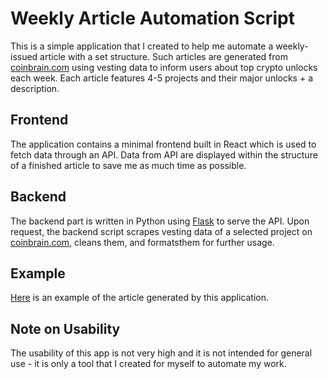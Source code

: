 # Weekly Article Automation Script

This is a simple application that I created to help me automate a weekly-issued article with a set structure. Such articles are generated from [coinbrain.com](https://coinbrain.com/) using vesting data to inform users about top crypto unlocks each week. Each article features 4-5 projects and their major unlocks + a description.

## Frontend

The application contains a minimal frontend built in React which is used to fetch data through an API. Data from API are displayed within the structure of a finished article to save me as much time as possible.

## Backend

The backend part is written in Python using [Flask](https://flask.palletsprojects.com/en/stable/) to serve the API. Upon request, the backend script scrapes vesting data of a selected project on [coinbrain.com](https://coinbrain.com/), cleans them, and formatsthem  for further usage.

## Example

[Here](https://coinbrain.com/blog/top-token-unlocks-of-the-week-dec-10th-16th-dimo-igu-0-kn-and-more) is an example of the article generated by this application.

## Note on Usability

The usability of this app is not very high and it is not intended for general use - it is only a tool that I created for myself to automate my work.

